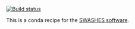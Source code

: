 [![Build status](https://ci.appveyor.com/api/projects/status/edr6mmissi8e4275/branch/master?svg=true)](https://ci.appveyor.com/project/lrntct/swashes-conda/branch/master)

This is a conda recipe for the [SWASHES software](https://sourcesup.renater.fr/projects/swashes/).

